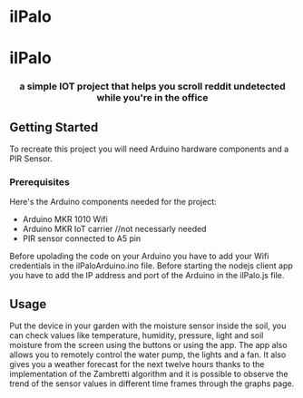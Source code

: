 # ilPalo

# ilPalo
<div align="center">
     <h3 align="center">a simple IOT project that helps you scroll reddit undetected while you're in the office
</h3>
  </div>

<!-- GETTING STARTED -->
## Getting Started
To recreate this project you will need Arduino hardware components and a PIR Sensor.

### Prerequisites
Here's the Arduino components needed for the project:
* Arduino MKR 1010 Wifi
* Arduino MKR IoT carrier //not necessarly needed
* PIR sensor connected to A5 pin

Before upolading the code on your Arduino you have to add your Wifi credentials in the ilPaloArduino.ino file.
Before starting the nodejs client app you have to add the IP address and port of the Arduino in the ilPalo.js file.

<!-- USAGE EXAMPLES -->
## Usage
Put the device in your garden with the moisture sensor inside the soil, you can check values like temperature, humidity, pressure, light and soil moisture from the screen using the buttons or using the app. The app also allows you to remotely control the water pump, the lights and a fan. It also gives you a weather forecast for the next twelve hours thanks to the implementation of the Zambretti algorithm and it is possible to observe the trend of the sensor values in different time frames through the graphs page.

